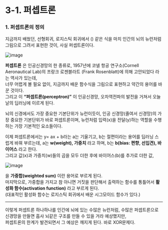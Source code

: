 # 3-1. 퍼셉트론

### 1. 퍼셉트론의 정의

지금까지 배웠던, 선형회귀, 로지스틱 회귀에서 () 같은 식을 마치 인간의 뇌의 뉴런처럼 그림으로 그려서 표현한 것이, 사실 퍼셉트론이다.

![image](https://user-images.githubusercontent.com/48408417/86527673-5b2d4f00-bedc-11ea-9324-1d819ac0487e.png)

**퍼셉트론** 은 인공신경망의 한 종류로, 1957년에 코넬 항공 연구소(Cornell Aeronautical Lab)의 프랑크 로젠블라트 (Frank Rosenblatt)에 의해 고안되었다 라는 역사가 있는데,  
너무 어렵게 볼 필요 없이, 지금까지 배운 함수식을 그림으로 표현하고 약간의 용어를 바꾼 것이다.   
그리고 이 **“퍼셉트론(perceptron)”** 이 인공신경망, 오차역전파의 발전을 거쳐서 오늘날의 딥러닝에 이르게 된다.

뇌의 신경에서도 가장 중요한 기본단위가 뉴런이듯이, 인공 신경망(줄여서 신경망)의 가장 중요한 기본단위가 바로 퍼셉트론이며, 뉴런처럼 입력(x)을 전달(y)하는 역할을 수행하는 가장 기본적인 요소들이다. 

이제 퍼셉트론에서는 y= ax + b라는 a는 기울기고, b는 절편이라는 용어를 딥러닝 스럽게 바꿔 부르는데, a는 **w(weight), 가중치** 라고 하며, b는 **b(bias: 편향, 선입견), 바이어스** 라고 한다.   
그리고 값(x)과 가중치(w)들의 곱을 모두 더한 후에 바이어스(b)를 추가로 더한 값,

![image](https://user-images.githubusercontent.com/48408417/86527696-8f087480-bedc-11ea-9457-548f9ae6e52d.png)

을 **가중합(weighted sum)** 이란 용어로 부르게 된다.   
마지막으로, 가중합을 가지고 참 아니면 거짓을 판단해서 출력하는 함수를 통틀어서 **활성화 함수(activation function)** 라고 부르게 된다.   
(대표적인 활성화 함수는 로지스틱 회귀에서 배운 시그모이드 함수가 있다.)

---

이렇게 퍼셉트론 하나하나를 인간에 뇌에 있는 수많은 뉴런처럼, 수많은 퍼셉트론으로 신경망을 만들면 흡사 뇌같은 구조를 만들 수 있을 거라 예상했지만,   
퍼셉트론의 한계가 발견되면서 그 예상은 깨지게 된다. 바로 XOR문제다.

